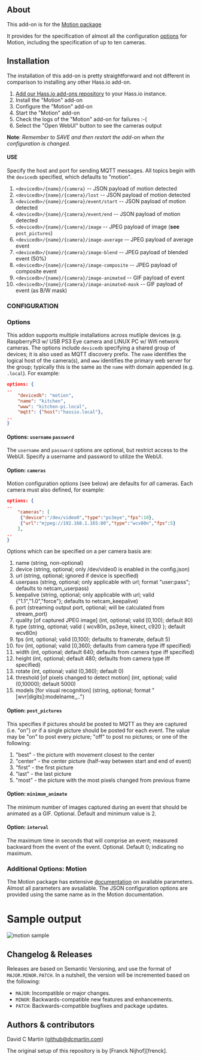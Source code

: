 ## About

This add-on is for the [Motion package][motionpkg]

It provides for the specification of almost all the configuration [options][motiondoc] for Motion,
including the specification of up to ten cameras.

## Installation

The installation of this add-on is pretty straightforward and not different in
comparison to installing any other Hass.io add-on.

1. [Add our Hass.io add-ons repository][repository] to your Hass.io instance.
1. Install the "Motion" add-on
1. Configure the "Motion" add-on
1. Start the "Motion" add-on
1. Check the logs of the "Motion" add-on for failures :-(
1. Select the "Open WebUI" button to see the cameras output

**Note**: _Remember to SAVE and then restart the add-on when the configuration is changed._

#### USE

Specify the host and port for sending MQTT messages.  All topics begin with the `devicedb` specified, which defaults to "motion".

1. `<devicedb>/{name}/{camera}` -- JSON payload of motion detected
1. `<devicedb>/{name}/{camera}/lost` -- JSON payload of motion detected
1. `<devicedb>/{name}/{camera}/event/start` -- JSON payload of motion detected
1. `<devicedb>/{name}/{camera}/event/end` -- JSON payload of motion detected
1. `<devicedb>/{name}/{camera}/image` -- JPEG payload of image (**see** `post_pictures`)
1. `<devicedb>/{name}/{camera}/image-average` -- JPEG payload of average event 
1. `<devicedb>/{name}/{camera}/image-blend` -- JPEG payload of blended event (50%)
1. `<devicedb>/{name}/{camera}/image-composite` --  JPEG payload of composite event
1. `<devicedb>/{name}/{camera}/image-animated` -- GIF payload of event
1. `<devicedb>/{name}/{camera}/image-animated-mask` -- GIF payload of event (as B/W mask)

### CONFIGURATION

### Options

This addon supports multiple installations across mutliple devices (e.g. RaspberryPi3 w/ USB PS3 Eye camera and LINUX PC w/ Wifi network cameras.  The options include `devicedb` specifying a shared group of devices; it is also used as MQTT discovery prefix.  The `name` identifies the logical host of the camera(s), and `www` identifies the primary web server for the group; typically this is the same as the `name` with domain appended (e.g. `.local`).  For example:

```json
options: {
..
    "devicedb": "motion",
    "name": "kitchen",
    "www": "kitchen-pi.local",
    "mqtt": {"host":"hassio.local"},
..
}
```

#### Options: `username` `password`

The `username` and `password` options are optional, but restrict access to the WebUI.  Specify
a username and password to utilize the WebUI.

#### Option: `cameras`

Motion configuration options (see below) are defaults for _all_ cameras.  Each camera must also defined, for example:

```json
options: {
..
    "cameras": [ 
     {"device":"/dev/video0","type":"ps3eye","fps":10},
     {"url":"mjpeg://192.168.1.165:80","type":"wcv80n","fps":5}
    ],
..
}
```

Options which can be specified on a per camera basis are:

1. name (string, non-optional)
1. device (string, optional; only /dev/video0 is enabled in the config.json)
1. url (string, optional; ignored if device is specified)
1. userpass (string, optional; only applicable with url; format "user:pass"; defaults to netcam_userpass)
1. keepalive (string, optional; only applicable with url; valid {"1.1","1.0","force"}; defaults to netcam_keepalive)
1. port (streaming output port, optional; will be calculated from stream_port)
1. quality \[of captured JPEG image\] (int, optional; valid \[0,100); default 80)
1. type (string, optional; valid { wcv80n, ps3eye, kinect, c920 }; default wcv80n)
1. fps (int, optional; valid \[0,100); defaults to framerate, default 5)
1. fov (int, optional; valid \[0,360); defaults from camera type iff specified)
1. width (int, optional; default 640; defaults from camera type iff specified)
1. height (int, optional; default 480; defaults from camera type iff specified)
1. rotate (int, optional; valid (0,360); default 0)
1. threshold \[of pixels changed to detect motion\] (int, optional; valid (0,10000); default 5000)
1. models \[for visual recognition\] (string, optional; format "\[wvr|digits\]:modelname,<model2>,..")

#### Option: `post_pictures`

This specifies if pictures should be posted to MQTT as they are captured (i.e. "on") _or_ if a single picture should be posted for each event.
The value may be "on" to post every picture; "off" to post no pictures; or one of the following:

1. "best" - the picture with movement closest to the center
1. "center" - the center picture (half-way between start and end of event)
1. "first" - the first picture 
1. "last" - the last picture
1. "most" - the picture with the most pixels changed from previous frame

#### Option: `minimum_animate`

The minimum number of images captured during an event that should be animated as a GIF.  Optional.  Default and minimum value is 2.

#### Option: `interval`

The maximum time in seconds that will comprise an event; measured backward from the event of the event.  Optional. Default 0; indicating no maximum.

### Additional Options: Motion

The Motion package has extensive [documentation][motiondoc] on available parameters.  Almost all parameters are avsailable.
The JSON configuration options are provided using the same name as in the Motion documentation.

# Sample output

![motion sample](motion-sample.png?raw=true "MOTION")

## Changelog & Releases

Releases are based on Semantic Versioning, and use the format
of ``MAJOR.MINOR.PATCH``. In a nutshell, the version will be incremented
based on the following:

- ``MAJOR``: Incompatible or major changes.
- ``MINOR``: Backwards-compatible new features and enhancements.
- ``PATCH``: Backwards-compatible bugfixes and package updates.

## Authors & contributors

David C Martin (github@dcmartin.com)

The original setup of this repository is by [Franck Nijhof][frenck].

[commits]: https://github.com/dcmartin/hassio-addons/motion/commits/master
[contributors]: https://github.com/dcmartin/hassio-addons/motion/graphs/contributors
[dcmartin]: https://github.com/dcmartin
[issue]: https://github.com/dcmartin/hassio-addons/motion/issues
[keepchangelog]: http://keepachangelog.com/en/1.0.0/
[releases]: https://github.com/dcmartin/hassio-addons/motion/releases
[repository]: https://github.com/dcmartin/hassio-addons
[motionpkg]: https://motion-project.github.io]
[motiondoc]: https://motion-project.github.io/motion_config.html
[watsonvr]: https://www.ibm.com/watson/services/visual-recognition
[digitsgit]: https://github.com/nvidia/digits
[digits]: https://developer.nvidia.com/digits
